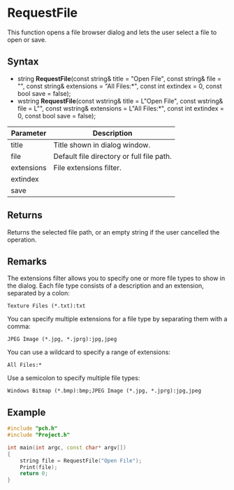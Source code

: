 # RequestFile #
This function opens a file browser dialog and lets the user select a file to open or save.

## Syntax ##
- string **RequestFile**(const string& title = "Open File", const string& file = "", const string& extensions = "All Files:*", const int extindex = 0, const bool save = false);
- wstring **RequestFile**(const wstring& title = L"Open File", const wstring& file = L"", const wstring& extensions = L"All Files:*", const int extindex = 0, const bool save = false);

| Parameter | Description |
| ----- | ----- |
| title | Title shown in dialog window. |
| file | Default file directory or full file path. |
| extensions | File extensions filter. |
| extindex |  |
| save | |

## Returns ##
Returns the selected file path, or an empty string if the user cancelled the operation.

## Remarks ##
The extensions filter allows you to specify one or more file types to show in the dialog. Each file type consists of a description and an extension, separated by a colon:

```Texture Files (*.txt):txt```

You can specify multiple extensions for a file type by separating them with a comma:

```JPEG Image (*.jpg, *.jprg):jpg,jpeg```

You can use a wildcard to specify a range of extensions:

```All Files:*```

Use a semicolon to specify multiple file types:

```Windows Bitmap (*.bmp):bmp;JPEG Image (*.jpg, *.jprg):jpg,jpeg```

## Example ##

```c++
#include "pch.h"
#include "Project.h"

int main(int argc, const char* argv[])
{
	string file = RequestFile("Open File");
	Print(file);
	return 0;
}
```

